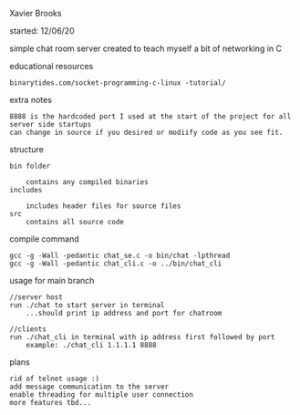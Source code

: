 Xavier Brooks 

started: 12/06/20

simple chat room server created to teach myself a bit of networking in C 

educational resources

	binarytides.com/socket-programming-c-linux -tutorial/

extra notes 

	8888 is the hardcoded port I used at the start of the project for all server side startups
	can change in source if you desired or modiify code as you see fit.

structure

	bin folder

		contains any compiled binaries
	includes
	
		includes header files for source files
	src 
		contains all source code

compile command 

	gcc -g -Wall -pedantic chat_se.c -o bin/chat -lpthread
	gcc -g -Wall -pedantic chat_cli.c -o ../bin/chat_cli 

usage for main branch 

	//server host
	run ./chat to start server in terminal
		...should print ip address and port for chatroom

	//clients
	run ./chat_cli in terminal with ip address first followed by port
		example: ./chat_cli 1.1.1.1 8888

plans 

	rid of telnet usage :)
	add message communication to the server 
	enable threading for multiple user connection
	more features tbd...
